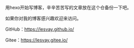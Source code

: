 用hexo开始写博客，辛辛苦苦写的文章放在这个仓备份一下吧。

如果你对我的博客感兴趣欢迎来访问。

GitHub：https://lesvay.github.io/

Gitee：https://lesvay.gitee.io/